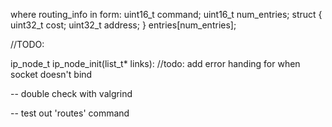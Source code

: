 
where routing_info in form:
uint16_t command;
uint16_t num_entries;
struct {
uint32_t cost;
uint32_t address;
} entries[num_entries];
	

//TODO:

ip_node_t ip_node_init(list_t* links):
	//todo: add error handing for when socket doesn't bind
	
-- double check with valgrind

-- test out 'routes' command


	
